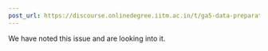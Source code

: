 ```yaml
---
post_url: https://discourse.onlinedegree.iitm.ac.in/t/ga5-data-preparation-discussion-thread-tds-jan-2025/166576/35
---
```

We have noted this issue and are looking into it.